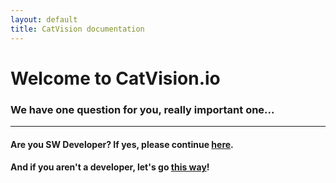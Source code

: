 ```yaml
---
layout: default
title: CatVision documentation
---
```


# Welcome to CatVision.io

### We have one question for you, really important one...

---

#### Are you SW Developer? If yes, please continue [here](/guide/developer.md "Guide for Developers").

#### And if you aren't a developer, let's go [this way](/guide/for-non-developers.md "Guide for Non-Developers")!




